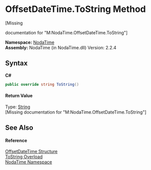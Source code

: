 # OffsetDateTime.ToString Method 
 

\[Missing <summary> documentation for "M:NodaTime.OffsetDateTime.ToString"\]

**Namespace:**&nbsp;<a href="N_NodaTime">NodaTime</a><br />**Assembly:**&nbsp;NodaTime (in NodaTime.dll) Version: 2.2.4

## Syntax

**C#**<br />
``` C#
public override string ToString()
```


#### Return Value
Type: <a href="http://msdn2.microsoft.com/en-us/library/s1wwdcbf" target="_blank">String</a><br />\[Missing <returns> documentation for "M:NodaTime.OffsetDateTime.ToString"\]

## See Also


#### Reference
<a href="T_NodaTime_OffsetDateTime">OffsetDateTime Structure</a><br /><a href="Overload_NodaTime_OffsetDateTime_ToString">ToString Overload</a><br /><a href="N_NodaTime">NodaTime Namespace</a><br />